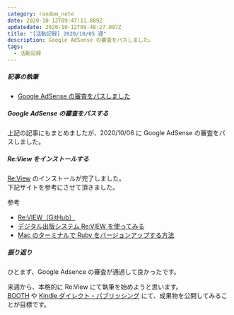 ```yaml
---
category: random_note
date: 2020-10-12T09:47:11.889Z
updatedate: 2020-10-12T09:48:27.097Z
title: "[活動記録] 2020/10/05 週"
description: Google AdSense の審査をパスしました。
tags:
  - 活動記録
---
```

##### 記事の執筆

- [Google AdSense の審査をパスしました](/random_note/2020-10-07-google-adsense-の審査をパスしました)

##### Google AdSense の審査をパスする

上記の記事にもまとめましたが、2020/10/06 に Google AdSense の審査をパスしました。

##### Re:View をインストールする

[Re:View](https://github.com/kmuto/review) のインストールが完了しました。  
下記サイトを参考にさせて頂きました。

参考

- [Re:VIEW（GitHub）](https://github.com/kmuto/review#installation)
- [デジタル出版システム Re:VIEW を使ってみる](https://blog.amedama.jp/entry/2019/10/08/233021)
- [Mac のターミナルで Ruby をバージョンアップする方法](https://qiita.com/Ficus/items/bdef5c2b504d7a4008fb)

##### 振り返り

ひとまず、Google Adsence の審査が通過して良かったです。

来週から、本格的に Re:View にて執筆を始めようと思います。  
[BOOTH](https://booth.pm/ja) や [Kindle ダイレクト・パブリッシング](https://kdp.amazon.co.jp/ja_JP/) にて、成果物を公開してみることが目標です。
